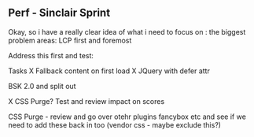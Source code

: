 ## Perf - Sinclair Sprint


Okay, so i have a really clear idea of what i need to focus on : 
the biggest problem areas: LCP first and foremost

Address this first and test: 

Tasks 
X Fallback content on first load
X JQuery with defer attr

BSK 2.0 and split out 

X CSS Purge? 
Test and review impact on scores


CSS Purge - review and go over otehr plugins 
fancybox etc and see if we need to add these back in too
(vendor css - maybe exclude this?)

